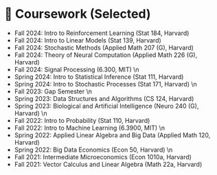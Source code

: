 # 🥇 Coursework (Selected)
- Fall 2024: Intro to Reinforcement Learning (Stat 184, Harvard)
- Fall 2024: Intro to Linear Models (Stat 139, Harvard)
- Fall 2024: Stochastic Methods (Applied Math 207 (G), Harvard)
- Fall 2024: Theory of Neural Computation (Applied Math 226 (G), Harvard)
- Fall 2024: Signal Processing (6.300, MIT)
\n
- Spring 2024: Intro to Statistical Inference (Stat 111, Harvard)
- Spring 2024: Intro to Stochastic Processes (Stat 171, Harvard)
\n
- Fall 2023: Gap Semester
\n
- Spring 2023: Data Structures and Algorithms (CS 124, Harvard)
- Spring 2023: Biological and Artificial Intelligence (Neuro 240 (G), Harvard)
\n
- Fall 2022: Intro to Probability (Stat 110, Harvard)
- Fall 2022: Intro to Machine Learning (6.3900, MIT)
\n
- Spring 2022: Applied Linear Algebra and Big Data (Applied Math 120, Harvard)
- Spring 2022: Big Data Economics (Econ 50, Harvard)
\n
- Fall 2021: Intermediate Microeconomics (Econ 1010a, Harvard)
- Fall 2021: Vector Calculus and Linear Algebra (Math 22a, Harvard)